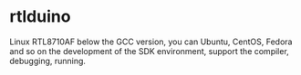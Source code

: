 # rtlduino
Linux RTL8710AF below the GCC version, you can Ubuntu, CentOS, Fedora and so on the development of the SDK environment, support the compiler, debugging, running. 
